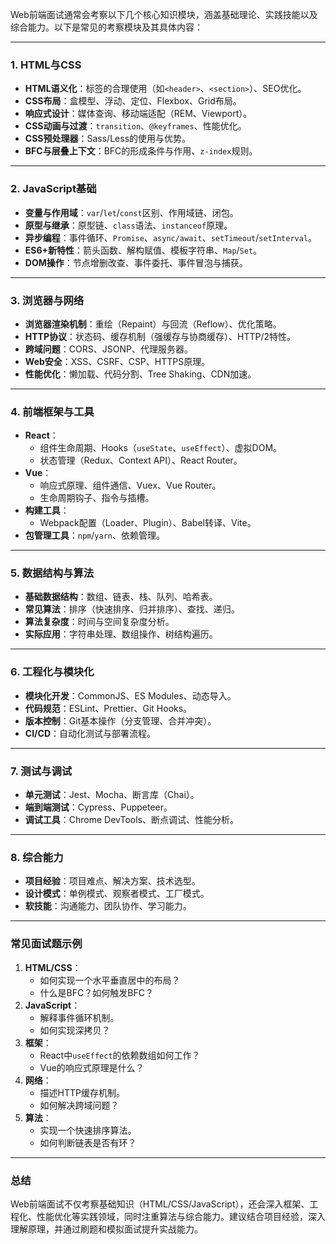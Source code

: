 Web前端面试通常会考察以下几个核心知识模块，涵盖基础理论、实践技能以及综合能力。以下是常见的考察模块及其具体内容：

---

### **1. HTML与CSS**
- **HTML语义化**：标签的合理使用（如`<header>`、`<section>`）、SEO优化。
- **CSS布局**：盒模型、浮动、定位、Flexbox、Grid布局。
- **响应式设计**：媒体查询、移动端适配（REM、Viewport）。
- **CSS动画与过渡**：`transition`、`@keyframes`、性能优化。
- **CSS预处理器**：Sass/Less的使用与优势。
- **BFC与层叠上下文**：BFC的形成条件与作用、`z-index`规则。

---

### **2. JavaScript基础**
- **变量与作用域**：`var`/`let`/`const`区别、作用域链、闭包。
- **原型与继承**：原型链、`class`语法、`instanceof`原理。
- **异步编程**：事件循环、`Promise`、`async/await`、`setTimeout`/`setInterval`。
- **ES6+新特性**：箭头函数、解构赋值、模板字符串、`Map`/`Set`。
- **DOM操作**：节点增删改查、事件委托、事件冒泡与捕获。

---

### **3. 浏览器与网络**
- **浏览器渲染机制**：重绘（Repaint）与回流（Reflow）、优化策略。
- **HTTP协议**：状态码、缓存机制（强缓存与协商缓存）、HTTP/2特性。
- **跨域问题**：CORS、JSONP、代理服务器。
- **Web安全**：XSS、CSRF、CSP、HTTPS原理。
- **性能优化**：懒加载、代码分割、Tree Shaking、CDN加速。

---

### **4. 前端框架与工具**
- **React**：
  - 组件生命周期、Hooks（`useState`、`useEffect`）、虚拟DOM。
  - 状态管理（Redux、Context API）、React Router。
- **Vue**：
  - 响应式原理、组件通信、Vuex、Vue Router。
  - 生命周期钩子、指令与插槽。
- **构建工具**：
  - Webpack配置（Loader、Plugin）、Babel转译、Vite。
- **包管理工具**：`npm`/`yarn`、依赖管理。

---

### **5. 数据结构与算法**
- **基础数据结构**：数组、链表、栈、队列、哈希表。
- **常见算法**：排序（快速排序、归并排序）、查找、递归。
- **算法复杂度**：时间与空间复杂度分析。
- **实际应用**：字符串处理、数组操作、树结构遍历。

---

### **6. 工程化与模块化**
- **模块化开发**：CommonJS、ES Modules、动态导入。
- **代码规范**：ESLint、Prettier、Git Hooks。
- **版本控制**：Git基本操作（分支管理、合并冲突）。
- **CI/CD**：自动化测试与部署流程。

---

### **7. 测试与调试**
- **单元测试**：Jest、Mocha、断言库（Chai）。
- **端到端测试**：Cypress、Puppeteer。
- **调试工具**：Chrome DevTools、断点调试、性能分析。

---

### **8. 综合能力**
- **项目经验**：项目难点、解决方案、技术选型。
- **设计模式**：单例模式、观察者模式、工厂模式。
- **软技能**：沟通能力、团队协作、学习能力。

---

### **常见面试题示例**
1. **HTML/CSS**：
   - 如何实现一个水平垂直居中的布局？
   - 什么是BFC？如何触发BFC？
2. **JavaScript**：
   - 解释事件循环机制。
   - 如何实现深拷贝？
3. **框架**：
   - React中`useEffect`的依赖数组如何工作？
   - Vue的响应式原理是什么？
4. **网络**：
   - 描述HTTP缓存机制。
   - 如何解决跨域问题？
5. **算法**：
   - 实现一个快速排序算法。
   - 如何判断链表是否有环？

---

### **总结**
Web前端面试不仅考察基础知识（HTML/CSS/JavaScript），还会深入框架、工程化、性能优化等实践领域，同时注重算法与综合能力。建议结合项目经验，深入理解原理，并通过刷题和模拟面试提升实战能力。